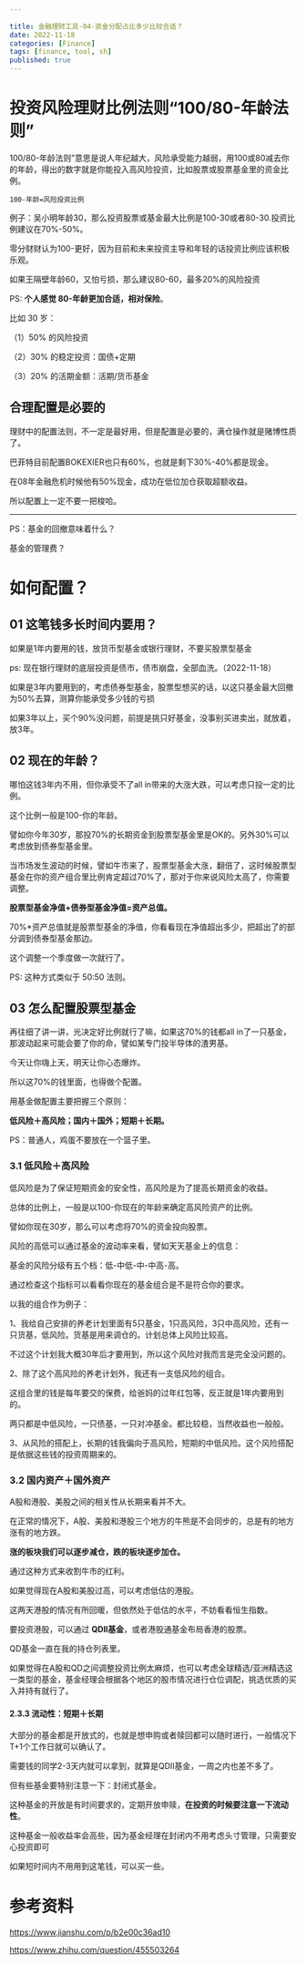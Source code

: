 ```yaml
---
 
title: 金融理财工具-04-资金分配占比多少比较合适？
date: 2022-11-18
categories: [Finance] 
tags: [finance, tool, sh]
published: true
---
```


# 投资风险理财比例法则“100/80-年龄法则”

100/80-年龄法则”意思是说人年纪越大，风险承受能力越弱，用100或80减去你的年龄，得出的数字就是你能投入高风险投资，比如股票或股票基金里的资金比例。

```
100-年龄=风险投资比例
```

例子：吴小明年龄30，那么投资股票或基金最大比例是100-30或者80-30.投资比例建议在70%-50%。

零分财财认为100-更好，因为目前和未来投资主导和年轻的话投资比例应该积极乐观。

如果王隔壁年龄60，又怕亏损，那么建议80-60，最多20%的风险投资

PS: **个人感觉 80-年龄更加合适，相对保险**。

比如 30 岁：

（1）50% 的风险投资

（2）30% 的稳定投资：国债+定期

（3）20% 的活期金额：活期/货币基金

## 合理配置是必要的

理财中的配置法则，不一定是最好用，但是配置是必要的，满仓操作就是赌博性质了。

巴菲特目前配置BOKEXIER也只有60%，也就是剩下30%-40%都是现金。

在08年金融危机时候他有50%现金，成功在低位加仓获取超额收益。

所以配置上一定不要一把梭哈。

---------------------------------------------------------------------------------------------------------------------------------------------


PS：基金的回撤意味着什么？

基金的管理费？

# 如何配置？

## 01 这笔钱多长时间内要用？

如果是1年内要用的钱，放货币型基金或银行理财，不要买股票型基金

ps: 现在银行理财的底层投资是债市，债市崩盘，全部血洗。（2022-11-18）

如果是3年内要用到的，考虑债券型基金，股票型想买的话，以这只基金最大回撤为50%去算，测算你能承受多少钱的亏损

如果3年以上，买个90%没问题，前提是挑只好基金，没事别买进卖出，就放着，放3年。

## 02 现在的年龄？

哪怕这钱3年内不用，但你承受不了all in带来的大涨大跌，可以考虑只投一定的比例。

这个比例一般是100-你的年龄。

譬如你今年30岁，那投70%的长期资金到股票型基金里是OK的。另外30%可以考虑放到债券型基金里。

当市场发生波动的时候，譬如牛市来了，股票型基金大涨，翻倍了，这时候股票型基金在你的资产组合里比例肯定超过70%了，那对于你来说风险太高了，你需要调整。

**股票型基金净值+债券型基金净值=资产总值。**

70%*资产总值就是股票型基金的净值，你看看现在净值超出多少，把超出了的部分调到债券型基金那边。

这个调整一个季度做一次就行了。

PS: 这种方式类似于 50:50 法则。

## 03 怎么配置股票型基金

再往细了讲一讲，光决定好比例就行了嘛，如果这70%的钱都all in了一只基金，那波动起来可能会要了你的命，譬如某专门投半导体的渣男基。

今天让你嗨上天，明天让你心态爆炸。

所以这70%的钱里面，也得做个配置。

用基金做配置主要把握三个原则：

**低风险＋高风险；国内＋国外；短期＋长期。**

PS：普通人，鸡蛋不要放在一个篮子里。

### 3.1 低风险＋高风险

低风险是为了保证短期资金的安全性，高风险是为了提高长期资金的收益。

总体的比例上，一般是以100-你现在的年龄来确定高风险资产的比例。

譬如你现在30岁，那么可以考虑将70%的资金投向股票。

风险的高低可以通过基金的波动率来看，譬如天天基金上的信息：

基金的风险分级有五个档：低-中低-中-中高-高。

通过检查这个指标可以看看你现在的基金组合是不是符合你的要求。

以我的组合作为例子：

1、我给自己安排的养老计划里面有5只基金，1只高风险，3只中高风险，还有一只货基，低风险。货基是用来调仓的。计划总体上风险比较高。

不过这个计划我大概30年后才要用到，所以这个风险对我而言是完全没问题的。

2、除了这个高风险的养老计划外，我还有一支低风险的组合。

这组合里的钱是每年要交的保费，给爸妈的过年红包等，反正就是1年内要用到的。

两只都是中低风险，一只债基，一只对冲基金。都比较稳，当然收益也一般般。

3、从风险的搭配上，长期的钱我偏向于高风险，短期的中低风险。这个风险搭配是依据这些钱的投资周期来的。

### 3.2 国内资产＋国外资产

A股和港股、美股之间的相关性从长期来看并不大。

在正常的情况下，A股、美股和港股三个地方的牛熊是不会同步的，总是有的地方涨有的地方跌。

**涨的板块我们可以逐步减仓，跌的板块逐步加仓。**

通过这种方式来收割牛市的红利。

如果觉得现在A股和美股过高，可以考虑低估的港股。

这两天港股的情况有所回暖，但依然处于低估的水平，不妨看看恒生指数。

要投资港股，可以通过 **QDII基金**，或者港股通基金布局香港的股票。

QD基金一直在我的持仓列表里。

如果觉得在A股和QD之间调整投资比例太麻烦，也可以考虑全球精选/亚洲精选这一类型的基金，基金经理会根据各个地区的股市情况进行仓位调配，挑选优质的买入并持有就行了。

#### 2.3.3 流动性：短期＋长期

大部分的基金都是开放式的，也就是想申购或者赎回都可以随时进行，一般情况下T+1个工作日就可以确认了。

需要钱的同学2-3天内就可以拿到，就算是QDII基金，一周之内也差不多了。

但有些基金要特别注意一下：封闭式基金。

这种基金的开放是有时间要求的，定期开放申赎，**在投资的时候要注意一下流动性**。

这种基金一般收益率会高些，因为基金经理在封闭内不用考虑头寸管理，只需要安心投资即可

如果短时间内不用用到这笔钱，可以买一些。

# 参考资料

https://www.jianshu.com/p/b2e00c36ad10

https://www.zhihu.com/question/455503264


